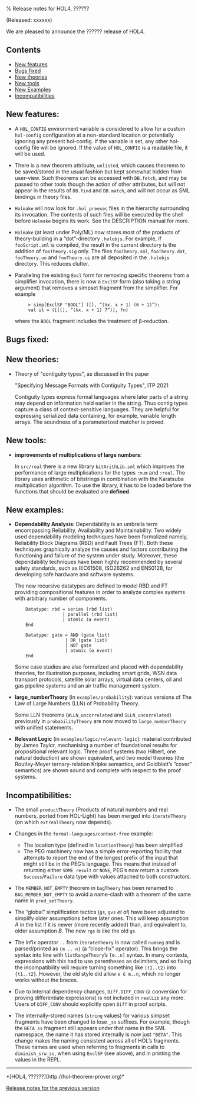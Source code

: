 % Release notes for HOL4, ??????

<!-- search and replace ?????? strings corresponding to release name -->
<!-- indent code within bulleted lists to column 11 -->

(Released: xxxxxx)

We are pleased to announce the ?????? release of HOL4.

Contents
--------

-   [New features](#new-features)
-   [Bugs fixed](#bugs-fixed)
-   [New theories](#new-theories)
-   [New tools](#new-tools)
-   [New Examples](#new-examples)
-   [Incompatibilities](#incompatibilities)

New features:
-------------

- A `HOL_CONFIG` environment variable is considered to allow for a custom `hol-config` configuration at a non-standard location or potentially ignoring any present hol-config.
  If the variable is set, any other hol-config file will be ignored. If the value of `HOL_CONFIG` is a readable file, it will be used.

- There is a new theorem attribute, `unlisted`, which causes theorems to be saved/stored in the usual fashion but kept somewhat hidden from user-view.
  Such theorems can be accessed with `DB.fetch`, and may be passed to other tools though the action of other attributes, but will not appear in the results of `DB.find` and `DB.match`, and will not occur as SML bindings in theory files.

- `Holmake` will now look for `.hol_preexec` files in the hierarchy surrounding its invocation.
  The contents of such files will be executed by the shell before `Holmake` begins its work.
  See the DESCRIPTION manual for more.

- `Holmake` (at least under Poly/ML) now stores most of the products of theory-building in a “dot”-directory `.holobjs`.
  For example, if `fooScript.sml` is compiled, the result in the current directory is the addition of `fooTheory.sig` only.
  The files `fooTheory.sml`, `fooTheory.dat`, `fooTheory.uo` and `fooTheory.ui` are all deposited in the `.holobjs` directory.
  This reduces clutter.

- Paralleling the existing `Excl` form for removing specific theorems from a simplifier invocation, there is now a `ExclSF` form (also taking a string argument) that removes a simpset fragment from the simplifier.
  For example

           > simp[ExclSF "BOOL"] ([], “(λx. x + 1) (6 + 1)”);
           val it = ([([], “(λx. x + 1) 7”)], fn)

  where the `BOOL` fragment includes the treatment of β-reduction.

Bugs fixed:
-----------

New theories:
-------------

- Theory of "contiguity types", as discussed in the paper

   "Specifying Message Formats with Contiguity Types", ITP 2021

  Contiguity types express formal languages where later parts of a
  string may depend on information held earlier in the string. Thus
  contig types capture a class of context-sensitive languages. They
  are helpful for expressing serialized data containing, for example,
  variable length arrays. The soundness of a parameterized matcher is
  proved.

New tools:
----------

- **improvements of multiplications of large numbers**:

    In `src/real` there is a new library `bitArithLib.sml` which improves the
    performance of large multiplications for the types `:num` and `:real`.
    The library uses arithmetic of bitstrings in combination with the Karatsuba
    multiplication algorithm.
    To use the library, it has to be loaded before the functions that should be
    evaluated are **defined**.

New examples:
-------------

-  **Dependability Analysis**:
   Dependability is an umbrella term encompassing Reliability, Availability and Maintainability.
   Two widely used dependability modeling techniques have been formalized namely, Reliability Block Diagrams (RBD) and Fault Trees (FT).
   Both these techniques graphically analyze the causes and factors contributing the functioning and failure of the system under study.
   Moreover, these dependability techniques have been highly recommended by several safety standards, such as IEC61508, ISO26262 and EN50128,
for developing safe hardware and software systems.

   The new recursive datatypes are defined to model RBD and FT providing compositional features in order to analyze complex systems with arbitrary
number of components.

           Datatype: rbd = series (rbd list)
                         | parallel (rbd list)
                         | atomic (α event)
           End

           Datatype: gate = AND (gate list)
                          | OR (gate list)
                          | NOT gate
                          | atomic (α event)
           End

   Some case studies are also formalized and placed with dependability theories, for illustration purposes, including smart grids, WSN data transport protocols, satellite solar arrays, virtual data centers, oil and gas pipeline systems and an air traffic management system.

-   __large_numberTheory__ (in `examples/probability`): various versions of The Law of Large Numbers (LLN) of Probability Theory.

    Some LLN theorems (`WLLN_uncorrelated` and `SLLN_uncorrelated`) previously in `probabilityTheory`
    are now moved to `large_numberTheory` with unified statements.

-   __Relevant Logic__ (in `examples/logic/relevant-logic`): material contributed by James Taylor, mechanising a number of foundational results for propositional relevant logic.
    Three proof systems (two Hilbert, one natural deduction) are shown equivalent, and two model theories (the Routley-Meyer ternary-relation Kripke semantics, and Goldblatt’s “cover” semantics) are shown sound and complete with respect to the proof systems.

Incompatibilities:
------------------

*   The small `productTheory` (Products of natural numbers and real numbers, ported from HOL-Light)
    has been merged into `iterateTheory` (on which `extrealTheory` now depends).

*   Changes in the `formal-languages/context-free` example:

    -   The location type (defined in `locationTheory`) has been simplified
    -   The PEG machinery now has a simple error-reporting facility that attempts to report the end of the longest prefix of the input that might still be in the PEG’s language.
        This means that instead of returning either `SOME result` or `NONE`, PEG’s now return a custom `Success`/`Failure` data type with values attached to both constructors.

*   The `MEMBER_NOT_EMPTY` theorem in `bagTheory` has been renamed to `BAG_MEMBER_NOT_EMPTY` to avoid a name-clash with a theorem of the same name in `pred_setTheory`.

*   The “global” simplification tactics (`gs`, `gvs` *et al*) have been adjusted to simplify older assumptions before later ones.
    This will keep assumption *A* in the list if it is newer (more recently added) than, and equivalent to, older assumption *B*.
    The new `rgs` is like the old `gs`.

*   The infix operator `..` from `iterateTheory` is now called `numseg` and is parsed/printed as `{m .. n}` (a “close-fix” operator).
    This brings the syntax into line with `listRangeTheory`’s `[m..n]` syntax.
    In many contexts, expressions with this had to use parentheses as delimiters, and so fixing the incompatibility will require turning something like `(t1..t2)` into `{t1..t2}`.
    However, the old style did allow `e ∈ m..n`, which no longer works without the braces.

*   Due to internal dependency changes, `Diff.DIFF_CONV` (a conversion for proving
    differentiate expressions) is not included in `realLib` any more. Users of `DIFF_CONV`
    should explicitly open `Diff` in proof scripts.

*   The internally-stored names (`string` values) for various simpset fragments have been changed to lose `_ss` suffixes.
    For example, though the `BETA_ss` fragment still appears under that name in the SML namespace, the name it has stored internally is now just `"BETA"`.
    This change makes the naming consistent across all of HOL’s fragments.
    These names are used when referring to fragments in calls to `diminish_srw_ss`, when using `ExclSF` (see above), and in printing the values in the REPL.

* * * * *

<div class="footer">
*[HOL4, ??????](http://hol-theorem-prover.org)*

[Release notes for the previous version](kananaskis-14.release.html)

</div>
